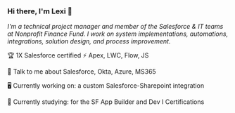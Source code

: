 ### Hi there, I'm Lexi 👋

_I'm a technical project manager and member of the Salesforce & IT teams at Nonprofit Finance Fund. I work on system implementations, automations, integrations, solution design, and process improvement._


🏆 1X Salesforce certified
⚡ Apex, LWC, Flow, JS

💬 Talk to me about Salesforce, Okta, Azure, MS365


🖥️ Currently working on: a custom Salesforce-Sharepoint integration

📓 Currently studying: for the SF App Builder and Dev I Certifications


<!--
**LexiTaber/LexiTaber** is a ✨ _special_ ✨ repository because its `README.md` (this file) appears on your GitHub profile.

Here are some ideas to get you started:

- 🔭 I’m currently working on ...
- 🌱 I’m currently learning ...
- 👯 I’m looking to collaborate on ...
- 🤔 I’m looking for help with ...
- 💬 Ask me about ...
- 📫 How to reach me: ...
- 😄 Pronouns: ...
- ⚡ Fun fact: ...
-->
